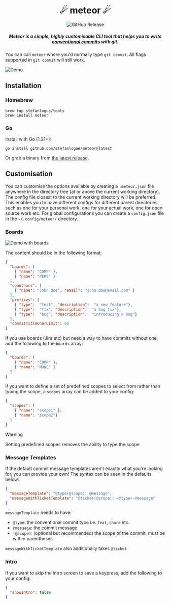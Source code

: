 <div align="center">
  <h1>️☄ meteor ☄</h1>
  <img alt="GitHub Release" src="https://img.shields.io/github/v/release/stefanlogue/meteor">
  <h5>Meteor is a simple, highly customisable CLI tool that helps you to write <a href="https://www.conventionalcommits.org/">conventional commits</a> with git.</h5>
</div>

You can call `meteor` where you'd normally type `git commit`. All flags
supported in `git commit` will still work.

![Demo](demos/demo-without-boards.gif)

## Installation

### Homebrew

```console
brew tap stefanlogue/tools
brew install meteor
```

### Go

Install with Go (1.21+):

```console
go install github.com/stefanlogue/meteor@latest
```

Or grab a binary from [the latest release](https://github.com/stefanlogue/meteor/releases/latest).

## Customisation

You can customise the options available by creating a `.meteor.json` file
anywhere in the directory tree (at or above the current working directory). The
config file closest to the current working directory will be preferred. This
enables you to have different configs for different parent directories, such as
one for your personal work, one for your actual work, one for open source work
etc. For global configurations you can create a `config.json` file in the
`~/.config/meteor/` directory.

### Boards

![Demo with boards](demos/demo-with-boards.gif)

The content should be in the following format:

```json
{
  "boards": [
    { "name": "COMP" },
    { "name": "PERS" }
  ],
  "coauthors": [
    { "name": "John Doe", "email": "john.doe@email.com" }
  ],
  "prefixes": [
    { "type":  "feat", "description":  "a new feature"},
    { "type":  "fix", "description":  "a bug fix"},
    { "type":  "bug", "description":  "introducing a bug"}
  ],
  "commitTitleCharLimit": 60
}
```

If you use boards (Jira etc) but need a way to have commits without one, add the
following to the `boards` array:

```json
{
  "boards": [
    { "name": "COMP" },
    { "name": "NONE" }
  ]
}
```

If you want to define a set of predefined scopes to select from rather than
typing the scope, a `scopes` array can be added to your config:

```json
{
  "scopes": [
    { "name": "scope1" },
    { "name": "scope2"}
  ]
}
```

> [!WARNING]
> Setting predefined scopes removes the ability to type the scope

### Message Templates

If the default commit message templates aren't exactly what you're looking for,
you can provide your own! The syntax can be seen in the defaults below:

```json
{
  "messageTemplate": "@type(@scope): @message",
  "messageWithTicketTemplate": "@ticket(@scope): <@type> @message"
}
```

`messageTemplate` needs to have:

- `@type`: the conventional commit type i.e. `feat`, `chore` etc.
- `@message`: the commit message
- `(@scope)`: (optional but recommended) the scope of the commit, must be within
parentheses

`messageWithTicketTemplate` also additionally takes `@ticket`

### Intro

If you want to skip the intro screen to save a keypress, add the following to
your config:

```json
{
  "showIntro": false
}
```

